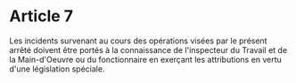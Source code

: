 # Article 7

Les incidents survenant au cours des opérations visées par le présent arrêté doivent être portés à la connaissance de l'inspecteur du Travail et de la Main-d'Oeuvre ou du fonctionnaire en exerçant les attributions en vertu d'une législation spéciale.
